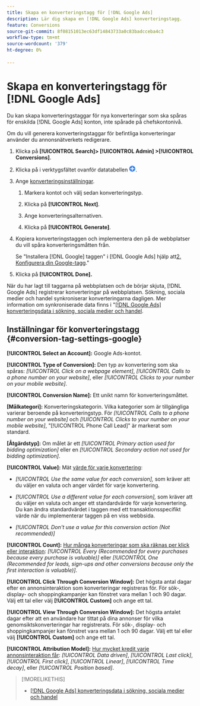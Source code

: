 ```yaml
---
title: Skapa en konverteringstagg för [!DNL Google Ads]
description: Lär dig skapa en [!DNL Google Ads] konverteringstagg.
feature: Conversions
source-git-commit: 8f08151013ec63df14843733a0c83badcceba4c3
workflow-type: tm+mt
source-wordcount: '379'
ht-degree: 0%

---
```


# Skapa en konverteringstagg för [!DNL Google Ads]

Du kan skapa konverteringstaggar för nya konverteringar som ska spåras för enskilda [!DNL Google Ads] konton, inte spårade på chefskontonivå.

Om du vill generera konverteringstaggar för befintliga konverteringar använder du annonsnätverkets redigerare.

1. Klicka på **[!UICONTROL Search]> [!UICONTROL Admin] >[!UICONTROL Conversions]**.

1. Klicka på i verktygsfältet ovanför datatabellen ![Skapa](/help/search-social-commerce/assets/add.png "Skapa").

1. Ange [konverteringsinställningar](#conversion-tag-settings-google).

   1. Markera kontot och välj sedan konverteringstyp.

   1. Klicka på **[!UICONTROL Next]**.

   1. Ange konverteringsalternativen.

   1. Klicka på **[!UICONTROL Generate]**.

1. Kopiera konverteringstaggen och implementera den på de webbplatser du vill spåra konverteringsmåtten från.

   Se &quot;Installera [!DNL Google] taggen&quot; i [!DNL Google Ads] hjälp att[2. Konfigurera din Google-tagg](https://support.google.com/google-ads/answer/12215519).&quot;

1. Klicka på **[!UICONTROL Done].**

När du har lagt till taggarna på webbplatsen och de börjar skjuta, [!DNL Google Ads] registrerar konverteringar på webbplatsen. Sökning, sociala medier och handel synkroniserar konverteringarna dagligen. Mer information om synkroniserade data finns i &quot;[[!DNL Google Ads] konverteringsdata i sökning, sociala medier och handel](/help/search-social-commerce/campaign-management/introduction/google-conversion-data.md).

## Inställningar för konverteringstagg {#conversion-tag-settings-google}

**[!UICONTROL Select an Account]:** Google Ads-kontot.

**[!UICONTROL Type of Conversion]:** Den typ av konvertering som ska spåras: *[!UICONTROL Click on a webpage element]*, *[!UICONTROL Calls to a phone number on your website]*, eller *[!UICONTROL Clicks to your number on your mobile website]*.

**[!UICONTROL Conversion Name]:** Ett unikt namn för konverteringsmåttet.

**\[Målkategori\]:** Konverteringskategorin. Vilka kategorier som är tillgängliga varierar beroende på konverteringstyp. För *[!UICONTROL Calls to a phone number on your website]* och *[!UICONTROL Clicks to your number on your mobile website]*, &quot;[!UICONTROL Phone Call Lead]&quot; är markerat som standard.

**\[Åtgärdstyp\]:** Om målet är ett *[!UICONTROL Primary action used for bidding optimization]* eller en *[!UICONTROL Secondary action not used for bidding optimization]*.

**[!UICONTROL Value]:** Mät [värde för varje konvertering](https://support.google.com/google-ads/answer/3419241):

* *[!UICONTROL Use the same value for each conversion],* som kräver att du väljer en valuta och anger värdet för varje konvertering.

* *[!UICONTROL Use a different value for each conversion],* som kräver att du väljer en valuta och anger ett standardvärde för varje konvertering. Du kan ändra standardvärdet i taggen med ett transaktionsspecifikt värde när du implementerar taggen på en viss webbsida.

* *[!UICONTROL Don't use a value for this conversion action (Not recommended)]*

**[!UICONTROL Count]:** [Hur många konverteringar som ska räknas per klick eller interaktion](https://support.google.com/google-ads/answer/3438531): *[!UICONTROL Every (Recommended for every purchases because every purchase is valuable)]* eller *[!UICONTROL One (Recommended for leads, sign-ups and other conversions because only the first interaction is valuable)]*.

**[!UICONTROL Click Through Conversion Window]:** Det högsta antal dagar efter en annonsinteraktion som konverteringar registreras för. För sök-, display- och shoppingkampanjer kan fönstret vara mellan 1 och 90 dagar. Välj ett tal eller välj **[!UICONTROL Custom]** och ange ett tal.

**[!UICONTROL View Through Conversion Window]:** Det högsta antalet dagar efter att en användare har tittat på dina annonser för vilka genomsiktskonverteringar har registrerats. För sök-, display- och shoppingkampanjer kan fönstret vara mellan 1 och 90 dagar. Välj ett tal eller välj **[!UICONTROL Custom]** och ange ett tal.

**[!UICONTROL Attribution Model]:** [Hur mycket kredit varje annonsinteraktion får](https://support.google.com/google-ads/answer/6259715?sjid=8211249329930775138): *[!UICONTROL Data driven]*, *[!UICONTROL Last click]*, *[!UICONTROL First click]*, *[!UICONTROL Linear]*, *[!UICONTROL Time decay]*, eller *[!UICONTROL Position based]*.

>[!MORELIKETHIS]
>
>* [[!DNL Google Ads] konverteringsdata i sökning, sociala medier och handel](/help/search-social-commerce/campaign-management/introduction/google-conversion-data.md)
